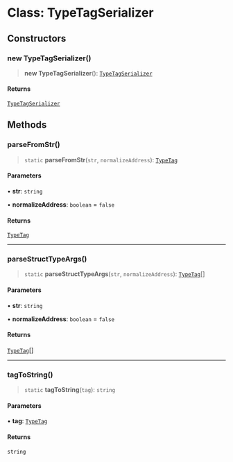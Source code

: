# Class: TypeTagSerializer

## Constructors

### new TypeTagSerializer()

> **new TypeTagSerializer**(): [`TypeTagSerializer`](TypeTagSerializer.md)

#### Returns

[`TypeTagSerializer`](TypeTagSerializer.md)

## Methods

### parseFromStr()

> `static` **parseFromStr**(`str`, `normalizeAddress`): [`TypeTag`](../type-aliases/TypeTag.md)

#### Parameters

• **str**: `string`

• **normalizeAddress**: `boolean` = `false`

#### Returns

[`TypeTag`](../type-aliases/TypeTag.md)

---

### parseStructTypeArgs()

> `static` **parseStructTypeArgs**(`str`, `normalizeAddress`): [`TypeTag`](../type-aliases/TypeTag.md)[]

#### Parameters

• **str**: `string`

• **normalizeAddress**: `boolean` = `false`

#### Returns

[`TypeTag`](../type-aliases/TypeTag.md)[]

---

### tagToString()

> `static` **tagToString**(`tag`): `string`

#### Parameters

• **tag**: [`TypeTag`](../type-aliases/TypeTag.md)

#### Returns

`string`
